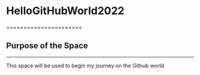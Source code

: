 # HelloGitHubWorld2022
======================

## Purpose of the Space
-----------------------

<p>This space will be used to begin my journey on the Github world</p>
